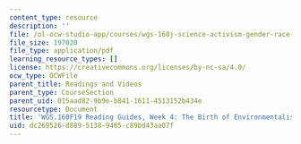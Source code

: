 ```yaml
---
content_type: resource
description: ''
file: /ol-ocw-studio-app/courses/wgs-160j-science-activism-gender-race-and-power-fall-2019/dc269526d88951389465c89bd43aa07f_MITWGS_160F19_Wk4ReadingGuide.pdf
file_size: 197020
file_type: application/pdf
learning_resource_types: []
license: https://creativecommons.org/licenses/by-nc-sa/4.0/
ocw_type: OCWFile
parent_title: Readings and Videos
parent_type: CourseSection
parent_uid: 015aad82-9b9e-b841-1611-4513152b434e
resourcetype: Document
title: 'WGS.160F19 Reading Guides, Week 4: The Birth of Environmentalism'
uid: dc269526-d889-5138-9465-c89bd43aa07f
---
```

